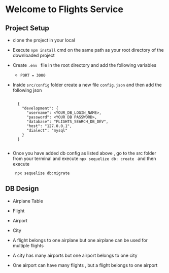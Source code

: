 # Welcome to Flights Service

## Project Setup

- clone the project in your local
- Execute `npm install` cmd on the same path as your root directory of the downloaded project
- Create `.env ` file in the root directory and add the following variables
  - `PORT = 3000`
- Inside `src/config` folder create a new file `config.json` and then add the following json

  ```

    {
      "development": {
        "username": <YOUR_DB_LOGIN_NAME>,
        "password": <YOUR DB PASSWORD>,
        "database": "FLIGHTS_SEARCH_DB_DEV",
        "host": "127.0.0.1",
        "dialect": "mysql"
      }
    }


  ```

- Once you have added db config as listed above , go to the src folder from your terminal and execute `npx sequelize db: create `
  and then execute

  ` npx sequelize db:migrate`

## DB Design

- Airplane Table
- Flight
- Airport
- City

- A flight belongs to one airplane but one airplane can be used for multiple flights
- A city has many airports but one airport belongs to one city
- One airport can have many flights , but a flight belongs to one airport
